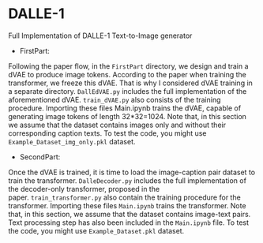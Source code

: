 # DALLE-1
Full Implementation of DALLE-1 Text-to-Image generator

* FirstPart:

Following the paper flow, in the `FirstPart` directory, we design and train a dVAE to produce image tokens. According to the paper when training the transformer, we freeze this dVAE. That is why I considered dVAE training in a separate directory. `DallEdVAE.py` includes the full implementation of the aforementioned dVAE. `train_dVAE.py` also consists of the training procedure. Importing these files Main.ipynb trains the dVAE, capable of generating image tokens of length 32*32=1024. Note that, in this section we assume that the dataset contains images only and without their corresponding caption texts. To test the code, you might use `Example_Dataset_img_only.pkl` dataset.

* SecondPart:

Once the dVAE is trained, it is time to load the image-caption pair dataset to train the transformer. `DalleDecoder.py` includes the full implementation of the decoder-only transformer, proposed in the paper. `train_transformer.py` also contain the training procedure for the transformer. Importing these files `Main.ipynb` trains the transformer. Note that, in this section, we assume that the dataset contains image-text pairs. Text processing step has also been included in the `Main.ipynb` file. To test the code, you might use `Example_Dataset.pkl` dataset.
